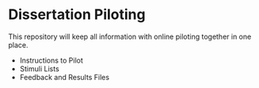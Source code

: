 # Dissertation Piloting

This repository will keep all information with online piloting together in one place.

* Instructions to Pilot
* Stimuli Lists
* Feedback and Results Files
